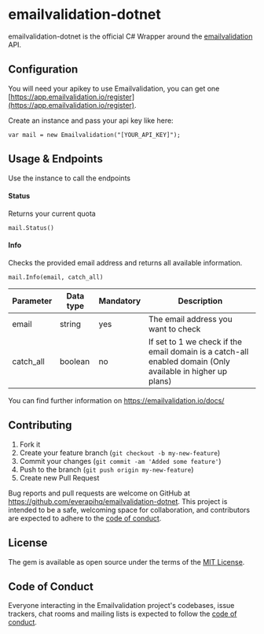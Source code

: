 # emailvalidation-dotnet

emailvalidation-dotnet is the official C# Wrapper around the [emailvalidation](https://app.emailvalidation.io) API.

## Configuration

You will need your apikey to use Emailvalidation, you can get one [https://app.emailvalidation.io/register](https://app.emailvalidation.io/register).

Create an instance and pass your api key like here:

    var mail = new Emailvalidation("[YOUR_API_KEY]");

## Usage & Endpoints

Use the instance to call the endpoints

#### Status
Returns your current quota

    mail.Status()

#### Info
Checks the provided email address and returns all available information.

    mail.Info(email, catch_all)

  | Parameter | Data type | Mandatory | Description |
  |-----------| ----------- | --- | ----------- |
  | email | string    | yes | The email address you want to check  |
  | catch_all | boolean   | no | If set to 1 we check if the email domain is a catch-all enabled domain (Only available in higher up plans)  |


You can find further information on https://emailvalidation.io/docs/

## Contributing

1. Fork it
2. Create your feature branch (`git checkout -b my-new-feature`)
3. Commit your changes (`git commit -am 'Added some feature'`)
4. Push to the branch (`git push origin my-new-feature`)
5. Create new Pull Request

Bug reports and pull requests are welcome on GitHub at https://github.com/everapihq/emailvalidation-dotnet. This project is intended to be a safe, welcoming space for collaboration, and contributors are expected to adhere to the [code of conduct](https://github.com/everapihq/emailvalidation-dotnet/blob/master/CODE_OF_CONDUCT.md).

## License

The gem is available as open source under the terms of the [MIT License](https://opensource.org/licenses/MIT).

## Code of Conduct

Everyone interacting in the Emailvalidation project's codebases, issue trackers, chat rooms and mailing lists is expected to follow the [code of conduct](https://github.com/everapihq/emailvalidation-dotnet/blob/master/CODE_OF_CONDUCT.md).
